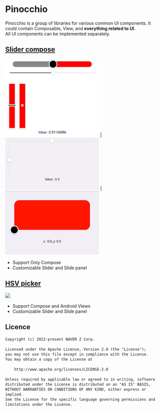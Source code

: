 # Pinocchio
Pinocchio is a group of libraries for various common UI components. It could contain Composable, View, and **everything related to UI.**\
All UI components can be implemented separately. 

## [Slider compose](slidercompose/)

 <img src="slidercompose/static/sliderSample.gif" width="300" > | <img src="slidercompose/static/balancingSlider.gif" width="300" > | <img src="slidercompose/static/panelSlider.gif" width="300" > 
* Support Only Compose
* Customizable Slider and Slide panel

## [HSV picker](hsvpicker)

<img src="hsvpicker/compose/static/HSVPicker.gif" width="200" > 

* Support Compose and Android Views
* Customizable Slider and Slide panel

## Licence

```
Copyright (c) 2022-present NAVER Z Corp.

Licensed under the Apache License, Version 2.0 (the "License");
you may not use this file except in compliance with the License.
You may obtain a copy of the License at

    http://www.apache.org/licenses/LICENSE-2.0

Unless required by applicable law or agreed to in writing, software
distributed under the License is distributed on an "AS IS" BASIS,
WITHOUT WARRANTIES OR CONDITIONS OF ANY KIND, either express or implied.
See the License for the specific language governing permissions and
limitations under the License.
```